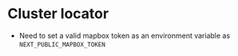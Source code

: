 # Cluster locator

- Need to set a valid mapbox token as an environment variable as `NEXT_PUBLIC_MAPBOX_TOKEN`
